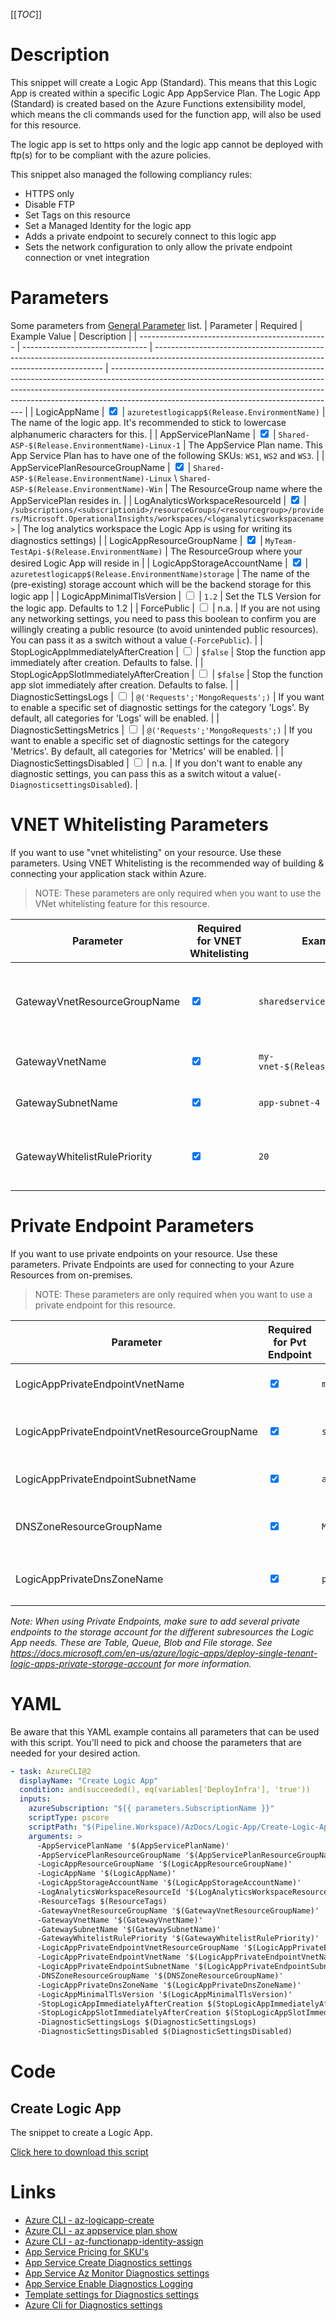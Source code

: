 [[_TOC_]]

# Description

This snippet will create a Logic App (Standard). This means that this Logic App is created within a specific Logic App AppService Plan.
The Logic App (Standard) is created based on the Azure Functions extensibility model, which means the cli commands used for the function app, will also be used for this resource.

The logic app is set to https only and the logic app cannot be deployed with ftp(s) for to be compliant with the azure policies.

This snippet also managed the following compliancy rules:

- HTTPS only
- Disable FTP
- Set Tags on this resource
- Set a Managed Identity for the logic app
- Adds a private endpoint to securely connect to this logic app
- Sets the network configuration to only allow the private endpoint connection or vnet integration

# Parameters

Some parameters from [General Parameter](/Azure/AzDocs-v1/Scripts) list.
| Parameter | Required | Example Value | Description |
| ----------------------------------------------- | ------------------------------- | ----------------------------------------------------------------------------------------------------------------------------------------------- | -------------------------------------------------------------------------------------------------------------------------------------------------------------------------------------------------------------------------------------------------------------------------------------------------- |
| LogicAppName | <input type="checkbox" checked> | `azuretestlogicapp$(Release.EnvironmentName)` | The name of the logic app. It's recommended to stick to lowercase alphanumeric characters for this. |
| AppServicePlanName | <input type="checkbox" checked> | `Shared-ASP-$(Release.EnvironmentName)-Linux-1` | The AppService Plan name. This App Service Plan has to have one of the following SKUs: `WS1`, `WS2` and `WS3`. |
| AppServicePlanResourceGroupName | <input type="checkbox" checked> | `Shared-ASP-$(Release.EnvironmentName)-Linux` \ `Shared-ASP-$(Release.EnvironmentName)-Win` | The ResourceGroup name where the AppServicePlan resides in. |
| LogAnalyticsWorkspaceResourceId | <input type="checkbox" checked> | `/subscriptions/<subscriptionid>/resourceGroups/<resourcegroup>/providers/Microsoft.OperationalInsights/workspaces/<loganalyticsworkspacename>` | The log analytics workspace the Logic App is using for writing its diagnostics settings) |
| LogicAppResourceGroupName | <input type="checkbox" checked> | `MyTeam-TestApi-$(Release.EnvironmentName)` | The ResourceGroup where your desired Logic App will reside in |
| LogicAppStorageAccountName | <input type="checkbox" checked> | `azuretestlogicapp$(Release.EnvironmentName)storage` | The name of the (pre-existing) storage account which will be the backend storage for this logic app |
| LogicAppMinimalTlsVersion | <input type="checkbox"> | `1.2` | Set the TLS Version for the logic app. Defaults to 1.2 |
| ForcePublic | <input type="checkbox"> | n.a. | If you are not using any networking settings, you need to pass this boolean to confirm you are willingly creating a public resource (to avoid unintended public resources). You can pass it as a switch without a value (`-ForcePublic`). |
| StopLogicAppImmediatelyAfterCreation | <input type="checkbox"> | `$false` | Stop the function app immediately after creation. Defaults to false. |
| StopLogicAppSlotImmediatelyAfterCreation | <input type="checkbox"> | `$false` | Stop the function app slot immediately after creation. Defaults to false. |
| DiagnosticSettingsLogs | <input type="checkbox"> | `@('Requests';'MongoRequests';)` | If you want to enable a specific set of diagnostic settings for the category 'Logs'. By default, all categories for 'Logs' will be enabled. |
| DiagnosticSettingsMetrics | <input type="checkbox"> | `@('Requests';'MongoRequests';)` | If you want to enable a specific set of diagnostic settings for the category 'Metrics'. By default, all categories for 'Metrics' will be enabled. |
| DiagnosticSettingsDisabled | <input type="checkbox"> | n.a. | If you don't want to enable any diagnostic settings, you can pass this as a switch witout a value(`-DiagnosticsettingsDisabled`). |

# VNET Whitelisting Parameters

If you want to use "vnet whitelisting" on your resource. Use these parameters. Using VNET Whitelisting is the recommended way of building & connecting your application stack within Azure.

> NOTE: These parameters are only required when you want to use the VNet whitelisting feature for this resource.

| Parameter                    | Required for VNET Whitelisting  | Example Value                        | Description                                                              |
| ---------------------------- | ------------------------------- | ------------------------------------ | ------------------------------------------------------------------------ |
| GatewayVnetResourceGroupName | <input type="checkbox" checked> | `sharedservices-rg`                  | The ResourceGroup where your VNET, for your Gateway, resides in.         |
| GatewayVnetName              | <input type="checkbox" checked> | `my-vnet-$(Release.EnvironmentName)` | The name of the VNET the Gateway is in                                   |
| GatewaySubnetName            | <input type="checkbox" checked> | `app-subnet-4`                       | The name of the subnet the Gateway is in                                 |
| GatewayWhitelistRulePriority | <input type="checkbox" checked> | `20`                                 | The priority of the whitelist rule. Can be left blank. Defaults to `20`. |

# Private Endpoint Parameters

If you want to use private endpoints on your resource. Use these parameters. Private Endpoints are used for connecting to your Azure Resources from on-premises.

> NOTE: These parameters are only required when you want to use a private endpoint for this resource.

| Parameter                                    | Required for Pvt Endpoint       | Example Value                           | Description                                                                                                          |
| -------------------------------------------- | ------------------------------- | --------------------------------------- | -------------------------------------------------------------------------------------------------------------------- |
| LogicAppPrivateEndpointVnetName              | <input type="checkbox" checked> | `my-vnet-$(Release.EnvironmentName)`    | The name of the VNET to place the Function App Private Endpoint in.                                                  |
| LogicAppPrivateEndpointVnetResourceGroupName | <input type="checkbox" checked> | `sharedservices-rg`                     | The ResourceGroup where your VNET, for your Function App Private Endpoint, resides in.                               |
| LogicAppPrivateEndpointSubnetName            | <input type="checkbox" checked> | `app-subnet-3`                          | The subnet to place the private endpoint for this function app in                                                    |
| DNSZoneResourceGroupName                     | <input type="checkbox" checked> | `MyDNSZones-$(Release.EnvironmentName)` | Make sure to use the shared DNS Zone resource group (you can only register a zone once per subscription).            |
| LogicAppPrivateDnsZoneName                   | <input type="checkbox" checked> | `privatelink.azurewebsites.net`         | The DNS Zone to use. If you are not sure, it's safe to use `privatelink.azurewebsites.net` as value for AppServices. |

_Note: When using Private Endpoints, make sure to add several private endpoints to the storage account for the different subresources the Logic App needs. These are Table, Queue, Blob and File storage. See https://docs.microsoft.com/en-us/azure/logic-apps/deploy-single-tenant-logic-apps-private-storage-account for more information._

# YAML

Be aware that this YAML example contains all parameters that can be used with this script. You'll need to pick and choose the parameters that are needed for your desired action.

```yaml
- task: AzureCLI@2
  displayName: "Create Logic App"
  condition: and(succeeded(), eq(variables['DeployInfra'], 'true'))
  inputs:
    azureSubscription: "${{ parameters.SubscriptionName }}"
    scriptType: pscore
    scriptPath: "$(Pipeline.Workspace)/AzDocs/Logic-App/Create-Logic-App-Standard.ps1"
    arguments: >
      -AppServicePlanName '$(AppServicePlanName)' 
      -AppServicePlanResourceGroupName '$(AppServicePlanResourceGroupName)' 
      -LogicAppResourceGroupName '$(LogicAppResourceGroupName)' 
      -LogicAppName '$(LogicAppName)' 
      -LogicAppStorageAccountName '$(LogicAppStorageAccountName)'
      -LogAnalyticsWorkspaceResourceId '$(LogAnalyticsWorkspaceResourceId)'
      -ResourceTags $(ResourceTags) 
      -GatewayVnetResourceGroupName '$(GatewayVnetResourceGroupName)' 
      -GatewayVnetName '$(GatewayVnetName)' 
      -GatewaySubnetName '$(GatewaySubnetName)' 
      -GatewayWhitelistRulePriority '$(GatewayWhitelistRulePriority)' 
      -LogicAppPrivateEndpointVnetResourceGroupName '$(LogicAppPrivateEndpointVnetResourceGroupName)' 
      -LogicAppPrivateEndpointVnetName '$(LogicAppPrivateEndpointVnetName)' 
      -LogicAppPrivateEndpointSubnetName '$(LogicAppPrivateEndpointSubnetName)' 
      -DNSZoneResourceGroupName '$(DNSZoneResourceGroupName)' 
      -LogicAppPrivateDnsZoneName '$(LogicAppPrivateDnsZoneName)' 
      -LogicAppMinimalTlsVersion '$(LogicAppMinimalTlsVersion)' 
      -StopLogicAppImmediatelyAfterCreation $(StopLogicAppImmediatelyAfterCreation) 
      -StopLogicAppSlotImmediatelyAfterCreation $(StopLogicAppSlotImmediatelyAfterCreation) 
      -DiagnosticSettingsLogs $(DiagnosticSettingsLogs) 
      -DiagnosticSettingsDisabled $(DiagnosticSettingsDisabled)
```

# Code

## Create Logic App

The snippet to create a Logic App.

[Click here to download this script](../../../../src/Logic-App/Create-Logic-App.ps1)

# Links

- [Azure CLI - az-logicapp-create](https://docs.microsoft.com/en-us/cli/azure/logicapp?view=azure-cli-latest#az-logicapp-create)
- [Azure CLI - az appservice plan show](https://docs.microsoft.com/en-us/cli/azure/appservice/plan?view=azure-cli-latest#az-appservice-plan-show)
- [Azure CLI - az-functionapp-identity-assign](https://docs.microsoft.com/en-us/cli/azure/functionapp/identity?view=azure-cli-latest#az-functionapp-identity-assign)
- [App Service Pricing for SKU's](https://azure.microsoft.com/nl-nl/pricing/details/app-service/windows/)
- [App Service Create Diagnostics settings](https://docs.microsoft.com/en-us/azure/azure-monitor/platform/diagnostic-settings)
- [App Service Az Monitor Diagnostics settings](https://docs.microsoft.com/en-us/cli/azure/monitor/diagnostic-settings?view=azure-cli-latest#az-monitor-diagnostic-settings-update)
- [App Service Enable Diagnostics Logging](https://docs.microsoft.com/en-us/azure/app-service/troubleshoot-diagnostic-logs)
- [Template settings for Diagnostics settings](https://docs.microsoft.com/en-us/azure/azure-monitor/samples/resource-manager-diagnostic-settings)
- [Azure Cli for Diagnostics settings](http://techgenix.com/azure-diagnostic-settings/)
